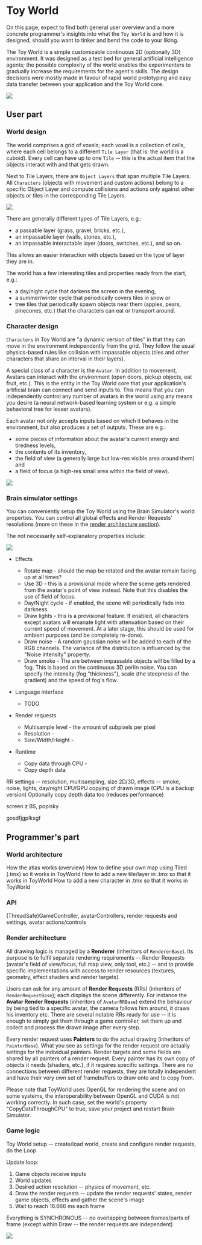 # Toy World

On this page, expect to find both general user overview and a more concrete programmer's insights into what the `Toy World` is and how it is designed, should you want to tinker and bend the code to your liking.

The Toy World is a simple customizable continuous 2D (optionally 3D) environment. It was designed as a test bed for general artificial intelligence agents; the possible complexity of the world enables the experimenters to gradually increase the requirements for the agent's skills. The design decisions were mostly made in favour of rapid world prototyping and easy data transfer between your application and the Toy World core. 

![](../img/ToyWorld/toyWorld.png)


## User part
### World design
The world comprises a grid of voxels; each voxel is a collection of cells, where each cell belongs to a different `Tile Layer` (that is: the world is a cuboid). Every cell can have up to one `Tile` -- this is the actual item that the objects interact with and that gets drawn.

Next to Tile Layers, there are `Object Layers` that span multiple Tile Layers. All `Characters` (objects with movement and custom actions) belong to a specific Object Layer and compute collisions and actions only against other objects or tiles in the corresponding Tile Layers.
          
![](../img/ToyWorld/toyWorld-grid.png)

There are generally different types of Tile Layers, e.g.:

 * a passable layer (grass, gravel, bricks, etc.),
 * an impassable layer (walls, stones, etc.),
 * an impassable interactable layer (doors, switches, etc.), and so on. 

This allows an easier interaction with objects based on the type of layer they are in.

The world has a few interesting tiles and properties ready from the start, e.g.:

 * a day/night cycle that darkens the screen in the evening,
 * a summer/winter cycle that periodically covers tiles in snow or
 * tree tiles that periodically spawn objects near them (apples, pears, pinecones, etc.) that the characters can eat or transport around.


### Character design
`Characters` in Toy World are "a dynamic version of tiles" in that they can move in the environment independently from the grid. They follow the usual physics-based rules like collision with impassable objects (tiles and other characters that share an interval in their layers).

A special class of a character is the `Avatar`. In addition to movement, Avatars can interact with the environment (open doors, pickup objects, eat fruit, etc.). This is the entity in the Toy World core that your application's artificial brain can connect and send inputs to. This means that you can independently control any number of avatars in the world using any means you desire (a neural network-based learning system or e.g. a simple behavioral tree for lesser avatars).

Each avatar not only accepts inputs based on which it behaves in the environment, but also produces a set of outputs. These are e.g.:

 * some pieces of information about the avatar's current energy and tiredness levels,
 * the contents of its inventory, 
 * the field of view (a generally large but low-res visible area around them) and 
 * a field of focus (a high-res small area within the field of view).

![](../img/ToyWorld/toyWorld-views.png)


### Brain simulator settings
You can conveniently setup the Toy World using the Brain Simulator's world properties. You can control all global effects and Render Requests' resolutions (more on these in the [render architecture section](#render)).  

The not necessarily self-explanatory properties include:

![](../img/ToyWorld/toyWorld-properties.png)
 
 * Effects           
     * Rotate map - should the map be rotated and the avatar remain facing up at all times?
     * Use 3D - this is a provisional mode where the scene gets rendered from the avatar's point of view instead. Note that this disables the use of field of focus.
     * Day/Night cycle - if enabled, the scene will periodically fade into darkness.
     * Draw lights - this is a provisional feature. If enabled, all characters except avatars will emanate light with attenuation based on their current speed of movement. At a later stage, this should be used for ambient purposes (and be 
     completely re-done).
     * Draw noise - A random gaussian noise will be added to each of the RGB channels. The variance of the distribution is influenced by the "Noise intensity" property.
     * Draw smoke - The are between impassable objects will be filled by a fog. This is based on the continuous 3D perlin noise. You can specify the intensity (fog "thickness"), scale (the steepness of the gradient) and the speed of fog's flow.



 * Language interface
     * TODO

 * Render requests
     * Multisample level - the amount of subpixels per pixel
     * Resolution -
     * Size/Width/Height - 

 * Runtime
     * Copy data through CPU -
     * Copy depth data


RR settings -- resolution, multisampling, size
2D/3D, effects -- smoke, noise, lights, day/night
CPU/GPU copying of drawn image (CPU is a backup version)
Optionally copy depth data too (reduces performance)

screen z BS, popisky

gosdfjgplksgf 



## Programmer's part
### World architecture
How the atlas works (overview)
How to define your own map using Tiled (.tmx) so it works in ToyWorld
How to add a new tile/layer in .tmx so that it works in ToyWorld
How to add a new character in .tmx so that it works in ToyWorld
         
         
### API
(ThreadSafe)GameController, avatarControllers, render requests and settings, avatar actions/controls


### <a name="render"></a>Render architecture
All drawing logic is managed by a **Renderer** (inheritors of `RendererBase`). Its purpose is to fulfil separate rendering requirements -- Render Requests (avatar's field of view/focus, full map view, only tool, etc.) -- and to provide specific implementations with access to render resources (textures, geometry, effect shaders and render targets).

Users can ask for any amount of **Render Requests** (RRs) (inheritors of `RenderRequestBase`); each displays the scene differently. For instance the **Avatar Render Requests** (inheritors of `AvatarRRBase`) extend the behaviour by being tied to a specific avatar, the camera follows him around, it draws his inventory etc. There are several notable RRs ready for use -- it is enough to simply get them through a game controller, set them up and collect and process the drawn image after every step.

Every render request uses **Painters** to do the actual drawing (inheritors of `PainterBase`). What you see as settings for the render request are actually settings for the individual painters. Render targets and some fields are shared by all painters of a render request. Every painter has its own copy of objects it needs (shaders, etc.), if it requires specific settings. There are no connections between different render requests, they are totally independent and have their very own set of framebuffers to draw onto and to copy from.  

Please note that ToyWorld uses OpenGL for rendering the scene and on some systems, the interoperability between OpenGL and CUDA is not working correctly. In such case, set the world's property "CopyDataThroughCPU" to true, save your project and restart Brain Simulator. 


### Game logic
Toy World setup -- create/load world, create and configure render requests, do the Loop
  
Update loop: 

1. Game objects receive inputs
2. World updates
3. Desired action resolution -- physics of movement, etc.
4. Draw the render requests -- update the render requests' states, render game objects, effects and gather the scene's image
5. Wait to reach 16.666 ms each frame

Everything is SYNCHRONOUS -- no overlapping between frames/parts of frame (except within Draw -- the render requests are independent)

![](../img/ToyWorld/toyWorld-update_loop.png)
